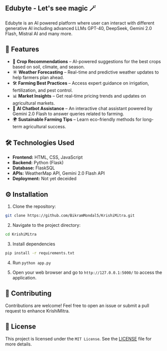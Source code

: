 ## Edubyte - Let's see magic 🪄

Edubyte is an AI powered platform where user can interact with different generative AI including advanced LLMs GPT-40, DeepSeek, Gemini 2.0 Flash, Mistral AI and many more. 

## 🚀 Features
- 🌾 **Crop Recommendations** – AI-powered suggestions for the best crops based on soil, climate, and season.
- ☀️ **Weather Forecasting** – Real-time and predictive weather updates to help farmers plan ahead.
- 🛠 **Farming Best Practices** – Access expert guidance on irrigation, fertilization, and pest control.
- 📊 **Market Insights** – Get real-time pricing trends and updates on agricultural markets.
- 🤖 **AI Chatbot Assistance** – An interactive chat assistant powered by Gemini 2.0 Flash to answer queries related to farming.
- 🌍 **Sustainable Farming Tips** – Learn eco-friendly methods for long-term agricultural success.

## 🛠️ Technologies Used
- **Frontend:** HTML, CSS, JavaScript
- **Backend:** Python (Flask)
- **Database:** FlaskSQL
- **APIs:** WeatherMap API, Gemini 2.0 Flash API
- **Deployment:** Not yet deceided

## ⚙️ Installation

1. Clone the repository:
```bash
git clone https://github.com/BikramMondal5/KrishiMitra.git
```

2. Navigate to the project directory:
```bash
cd KrishiMitra
```

3. Install dependencies
```bash
pip install -r requirements.txt
```
   
4. Run `python app.py`

5. Open your web browser and go to `http://127.0.0.1:5000/` to access the application.


## 🤝 Contributing
Contributions are welcome! Feel free to open an issue or submit a pull request to enhance KrishiMitra.

## 📜 License
This project is licensed under the `MIT License`. See the [LICENSE](LICENSE) file for more details.
